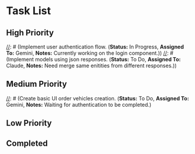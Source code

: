 # Task List

## High Priority

[//]: # (Implement user authentication flow. (**Status:** In Progress, **Assigned To:** Gemini, **Notes:** Currently working on the login component.))
[//]: # (Implement models using json responses. (**Status:** To Do, **Assigned To:** Claude, **Notes:** Need merge same enitities from different responses.))

## Medium Priority

[//]: # (Create basic UI order vehicles creation. (**Status:** To Do, **Assigned To:** Gemini, **Notes:** Waiting for authentication to be completed.)

## Low Priority

[//]: # (Create Settings tab with theme switch)

## Completed

[//]: # (Set up project structure.)



